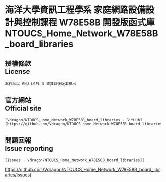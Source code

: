 海洋大學資訊工程學系 家庭網路設備設計與控制課程 W78E58B 開發版函式庫<br />NTOUCS_Home_Network_W78E58B_board_libraries
===============================================================================
## 授權條款<br />License ##
    本作品以 GNU LGPL 3 或其以後版本釋出
## 官方網站<br /> Official site ##
    [Vdragon/NTOUCS_Home_Network_W78E58B_board_libraries · GitHub](https://github.com/Vdragon/NTOUCS_Home_Network_W78E58B_board_libraries)
## 問題回報<br /> Issue reporting ##
    [Issues · Vdragon/NTOUCS_Home_Network_W78E58B_board_libraries](
https://github.com/Vdragon/NTOUCS_Home_Network_W78E58B_board_libraries/issues)

